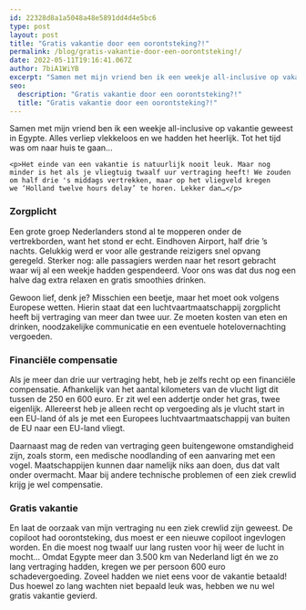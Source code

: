 ```yaml
---
id: 22328d8a1a5048a48e5891dd4d4e5bc6
type: post
layout: post
title: "Gratis vakantie door een oorontsteking?!"
permalink: /blog/gratis-vakantie-door-een-oorontsteking!/
date: 2022-05-11T19:16:41.067Z
author: 7biA1WiYB
excerpt: "Samen met mijn vriend ben ik een weekje all-inclusive op vakantie geweest in Egypte. Alles verliep vlekkeloos en we hadden het heerlijk. Tot het tijd was om naar huis te gaan...  "
seo:
  description: "Gratis vakantie door een oorontsteking?!"
  title: "Gratis vakantie door een oorontsteking?!"
---
```

Samen met mijn vriend ben ik een weekje all-inclusive op vakantie geweest in Egypte. Alles verliep vlekkeloos en we hadden het heerlijk. Tot het tijd was om naar huis te gaan...  

    <p>Het einde van een vakantie is natuurlijk nooit leuk. Maar nog minder is het als je vliegtuig twaalf uur vertraging heeft! We zouden om half drie 's middags vertrekken, maar op het vliegveld kregen we ‘Holland twelve hours delay’ te horen. Lekker dan…</p>
<h3>Zorgplicht</h3>
<p>Een grote groep Nederlanders stond al te mopperen onder de vertrekborden, want het stond er echt. Eindhoven Airport, half drie ’s nachts. Gelukkig werd er voor alle gestrande reizigers snel opvang geregeld. Sterker nog: alle passagiers werden naar het resort gebracht waar wij al een weekje hadden gespendeerd. Voor ons was dat dus nog een halve dag extra relaxen en gratis smoothies drinken.</p>
<p>Gewoon lief, denk je? Misschien een beetje, maar het moet ook volgens Europese wetten. Hierin staat dat een luchtvaartmaatschappij zorgplicht heeft bij vertraging van meer dan twee uur. Ze moeten kosten van eten en drinken, noodzakelijke communicatie en een eventuele hotelovernachting vergoeden.</p>
<h3>Financiële compensatie </h3>
<p>Als je meer dan drie uur vertraging hebt, heb je zelfs recht op een financiële compensatie. Afhankelijk van het aantal kilometers van de vlucht ligt dit tussen de 250 en 600 euro. Er zit wel een addertje onder het gras, twee eigenlijk. Allereerst heb je alleen recht op vergoeding als je vlucht start in een EU-land óf als je met een Europees luchtvaartmaatschappij van buiten de EU naar een EU-land vliegt. </p>
<p>Daarnaast mag de reden van vertraging geen buitengewone omstandigheid zijn, zoals storm, een medische noodlanding of een aanvaring met een vogel. Maatschappijen kunnen daar namelijk niks aan doen, dus dat valt onder overmacht. Maar bij andere technische problemen of een ziek crewlid krijg je wel compensatie.</p>
<h3>Gratis vakantie</h3>
<p>En laat de oorzaak van mijn vertraging nu een ziek crewlid zijn geweest. De copiloot had oorontsteking, dus moest er een nieuwe copiloot ingevlogen worden. En die moest nog twaalf uur lang rusten voor hij weer de lucht in mocht… Omdat Egypte meer dan 3.500 km van Nederland ligt én we zo lang vertraging hadden, kregen we per persoon 600 euro schadevergoeding. Zoveel hadden we niet eens voor de vakantie betaald! Dus hoewel zo lang wachten niet bepaald leuk was, hebben we nu wel gratis vakantie gevierd.</p>  
